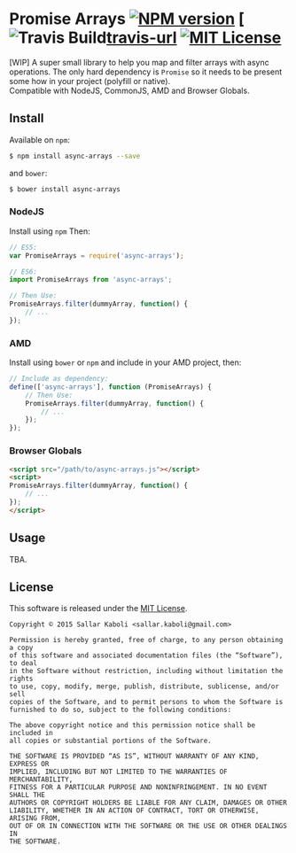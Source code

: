 Promise Arrays [![NPM version][npm-version-image]][npm-url] [![Travis Build][travis-build-image][travis-url] [![MIT License][license-image]][license-url]
===
[WIP] A super small library to help you map and filter arrays with async operations. The only hard dependency is 
`Promise` so it needs to be present some how in your project (polyfill or native).  
Compatible with NodeJS, CommonJS, AMD and Browser Globals.

## Install
Available on `npm`:
```bash
$ npm install async-arrays --save
```

and `bower`:
```bash
$ bower install async-arrays
```

### NodeJS
Install using `npm` Then:
```javascript
// ES5:
var PromiseArrays = require('async-arrays');

// ES6:
import PromiseArrays from 'async-arrays';

// Then Use:
PromiseArrays.filter(dummyArray, function() {
    // ...
});
```

### AMD
Install using `bower` or `npm` and include in your AMD project, then:
```javascript
// Include as dependency:
define(['async-arrays'], function (PromiseArrays) {
    // Then Use:
    PromiseArrays.filter(dummyArray, function() {
        // ...
    });
});
```

### Browser Globals
```html
<script src="/path/to/async-arrays.js"></script>
<script>
PromiseArrays.filter(dummyArray, function() {
    // ...
});
</script>
```

## Usage
TBA.

## License
This software is released under the [MIT License](http://sallar.mit-license.org/).  

    Copyright © 2015 Sallar Kaboli <sallar.kaboli@gmail.com>
    
    Permission is hereby granted, free of charge, to any person obtaining a copy
    of this software and associated documentation files (the “Software”), to deal
    in the Software without restriction, including without limitation the rights
    to use, copy, modify, merge, publish, distribute, sublicense, and/or sell
    copies of the Software, and to permit persons to whom the Software is
    furnished to do so, subject to the following conditions:
    
    The above copyright notice and this permission notice shall be included in
    all copies or substantial portions of the Software.
    
    THE SOFTWARE IS PROVIDED “AS IS”, WITHOUT WARRANTY OF ANY KIND, EXPRESS OR
    IMPLIED, INCLUDING BUT NOT LIMITED TO THE WARRANTIES OF MERCHANTABILITY,
    FITNESS FOR A PARTICULAR PURPOSE AND NONINFRINGEMENT. IN NO EVENT SHALL THE
    AUTHORS OR COPYRIGHT HOLDERS BE LIABLE FOR ANY CLAIM, DAMAGES OR OTHER
    LIABILITY, WHETHER IN AN ACTION OF CONTRACT, TORT OR OTHERWISE, ARISING FROM,
    OUT OF OR IN CONNECTION WITH THE SOFTWARE OR THE USE OR OTHER DEALINGS IN
    THE SOFTWARE.
    
[npm-url]: https://npmjs.com/package/flightplan
[travis-url]: https://travis-ci.org/sallar/promise-arrays
[npm-version-image]: https://img.shields.io/npm/v/promise-arrays.svg
[travis-build-image]: https://img.shields.io/travis/sallar/promise-arrays.svg

[license-url]: http://sallar.mit-license.org/
[license-image]: https://img.shields.io/npm/l/promise-arrays.svg